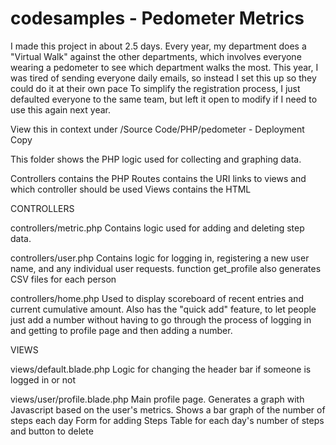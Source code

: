 codesamples - Pedometer Metrics
===========

I made this project in about 2.5 days. Every year, my department does a "Virtual Walk" against the other departments, which involves everyone wearing a pedometer to see which department walks the most. This year, I was tired of sending everyone daily emails, so instead I set this up so they could do it at their own pace
To simplify the registration process, I just defaulted everyone to the same team, but left it open to modify if I need to use this again next year.

View this in context under /Source Code/PHP/pedometer - Deployment Copy

This folder shows the PHP logic used for collecting and graphing data.

Controllers contains the PHP
Routes contains the URI links to views and which controller should be used
Views contains the HTML


CONTROLLERS

controllers/metric.php
Contains logic used for adding and deleting step data.

controllers/user.php
Contains logic for logging in, registering a new user name, and any individual user requests. function get_profile also generates CSV files for each person

controllers/home.php
Used to display scoreboard of recent entries and current cumulative amount. Also has the "quick add" feature, to let people just add a number without having to go through the process of logging in and getting to profile page and then adding a number.


VIEWS

views/default.blade.php
Logic for changing the header bar if someone is logged in or not

views/user/profile.blade.php
Main profile page. Generates a graph with Javascript based on the user's metrics. Shows a bar graph of the number of steps each day
Form for adding Steps
Table for each day's number of steps and button to delete
